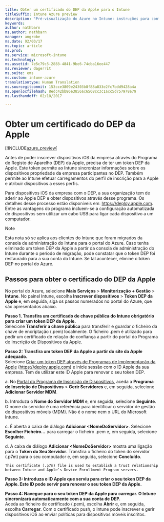 ```yaml
---
title: Obter um certificado do DEP da Apple para o Intune
titleSuffix: Intune Azure preview
description: "Pré-visualização do Azure no Intune: instruções para configurar e carregar um certificado push de MDM, um pré-requisito para a gestão de dispositivos da Apple no Intune. "
keywords: 
author: nathbarn
ms.author: nathbarn
manager: angrobe
ms.date: 02/03/17
ms.topic: article
ms.prod: 
ms.service: microsoft-intune
ms.technology: 
ms.assetid: 7e5c79c5-2883-4841-9be6-74cba16ee447
ms.reviewer: dagerrit
ms.suite: ems
ms.custom: intune-azure
translationtype: Human Translation
ms.sourcegitcommit: 153cce3809e24303b8f88a833e2fc7bdd9428a4a
ms.openlocfilehash: 8edc42bb86e3856ac6568cc3c1acc5d757978e79
ms.lasthandoff: 02/18/2017

---
```


# <a name="get-an-apple-dep-certificate"></a>Obter um certificado do DEP da Apple

[!INCLUDE[azure_preview](../includes/azure_preview.md)]

Antes de poder inscrever dispositivos iOS da empresa através do Programa de Registo de Aparelho (DEP) da Apple, precisa de ter um token DEP da Apple. Este token permite ao Intune sincronizar informações sobre os dispositivos propriedade da empresa participantes no DEP. Também permite ao Intune efetuar carregamentos do perfil de inscrição para a Apple e atribuir dispositivos a esses perfis.

Para dispositivos iOS da empresa com o DEP, a sua organização tem de aderir ao Apple DEP e obter dispositivos através desse programa. Os detalhes desse processo estão disponíveis em: https://deploy.apple.com. Entre as vantagens do programa incluem-se a configuração automatizada de dispositivos sem utilizar um cabo USB para ligar cada dispositivo a um computador.

> [!NOTE]
> Esta nota só se aplica aos clientes do Intune que foram migrados da consola de administração do Intune para o portal do Azure. Caso tenha eliminado um token DEP da Apple a partir da consola de administração do Intune durante o período de migração, pode constatar que o token DEP foi restaurado para a sua conta do Intune. Se tal acontecer, elimine o token DEP no portal do Azure.

## <a name="steps-to-get-the-apple-dep-certificate"></a>Passos para obter o certificado do DEP da Apple
No portal do Azure, selecione **Mais Serviços** > **Monitorização + Gestão** > **Intune**. No painel Intune, escolha **Inscrever dispositivos** > **Token DEP da Apple** e, em seguida, siga os passos numerados no portal do Azure, que são apresentados abaixo.

**Passo 1. Transfira um certificado de chave pública do Intune obrigatório para criar um token DEP da Apple.**<br>
Selecione **Transferir a chave pública** para transferir e guardar o ficheiro da chave de encriptação (.pem) localmente. O ficheiro .pem é utilizado para pedir um certificado de relação de confiança a partir do portal do Programa de Inscrição de Dispositivos da Apple.

**Passo 2: Transfira um token DEP da Apple a partir do site da Apple adequado.**<br>
Selecione [Criar um token DEP através de Programas de Implementação da Apple](https://deploy.apple.com) (https://deploy.apple.com) e inicie sessão com o ID Apple da sua empresa. Tem de utilizar este ID Apple para renovar o seu token DEP.

   a.  No [Portal do Programa de Inscrição de Dispositivos](https://deploy.apple.com), aceda a **Programa de Inscrição de Dispositivos** &gt; **Gerir Servidores** e, em seguida, selecione **Adicionar Servidor MDM**.

   b.  Introduza o **Nome do Servidor MDM** e, em seguida, selecione **Seguinte**. O nome do servidor é uma referência para identificar o servidor de gestão de dispositivos móveis (MDM). Não é o nome nem o URL do Microsoft Intune.

   c.  É aberta a caixa de diálogo **Adicionar &lt;NomeDoServidor&gt;**. Selecione **Escolher Ficheiro…** para carregar o ficheiro .pem e, em seguida, selecione **Seguinte**.

   d.  A caixa de diálogo **Adicionar &lt;NomeDoServidor&gt;** mostra uma ligação para o **Token do Seu Servidor**. Transfira o ficheiro do token do servidor (.p7m) para o seu computador e, em seguida, selecione **Concluído**.

    This certificate (.p7m) file is used to establish a trust relationship between Intune and Apple’s Device Enrollment Program servers.

**Passo 3: Introduza o ID Apple que serviu para criar o seu token DEP da Apple. Este ID pode servir para renovar o seu token DEP da Apple.**

**Passo 4: Navegue para o seu token DEP da Apple para carregar. O Intune sincronizará automaticamente com a sua conta de DEP.**<br>
Aceda ao ficheiro de certificado (.pem), escolha **Abrir** e, em seguida, escolha **Carregar**. Com o certificado push, o Intune pode inscrever e gerir dispositivos iOS ao enviar políticas para dispositivos móveis inscritos.

